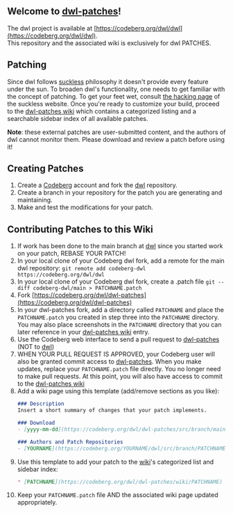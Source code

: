 ## Welcome to [dwl-patches](https://codeberg.org/dwl/dwl-patches)!  
The dwl project is available at [https://codeberg.org/dwl/dwl](https://codeberg.org/dwl/dwl).  
This repository and the associated wiki is exclusively for dwl PATCHES.

## Patching
Since dwl follows [suckless](https://suckless.org/) philosophy it doesn't provide every feature under the sun. To broaden dwl's functionality, one needs to get familiar with the concept of patching. To get your feet wet, consult [the hacking page](https://suckless.org/hacking/) of the suckless website. Once you're ready to customize your build, proceed to the [dwl-patches wiki](https://codeberg.org/dwl/dwl-patches/wiki) which contains a categorized listing and a searchable sidebar index of all available patches.

**Note**: these external patches are user-submitted content, and the authors of dwl cannot monitor them. Please download and review a patch before using it!

## Creating Patches
1. Create a [Codeberg](https://codeberg.org) account and fork the [dwl](https://codeberg.org/dwl/dwl) repository.
2. Create a branch in your repository for the patch you are generating and maintaining. 
3. Make and test the modifications for your patch.

## Contributing Patches to this Wiki
1. If work has been done to the main branch at [dwl](https://codeberg.org/dwl/dwl) since you started work on your patch, REBASE YOUR PATCH!
2. In your local clone of your Codeberg dwl fork, add a remote for the main dwl repository:
    `git remote add codeberg-dwl https://codeberg.org/dwl/dwl`
3. In your local clone of your Codeberg dwl fork, create a .patch file
    `git --diff codeberg-dwl/main > PATCHNAME.patch`
4. Fork [https://codeberg.org/dwl/dwl-patches](https://codeberg.org/dwl/dwl-patches)
5. In your dwl-patches fork, add a directory called `PATCHNAME` and place the `PATCHNAME.patch` you created in step three into the `PATCHNAME` directory. You may also place screenshots in the `PATCHNAME` directory that you can later reference in your [dwl-patches wiki](https://codeberg.org/dwl/dwl-patches/wiki) entry.
6. Use the Codeberg web interface to send a pull request to [dwl-patches](https://codeberg.org/dwl/dwl-patches) (NOT to [dwl](https://codeberg.org/dwl/dwl))
7. WHEN YOUR PULL REQUEST IS APPROVED, your Codeberg user will also be granted commit access to [dwl-patches](https://codeberg.org/dwl/dwl-patches). When you make updates, replace your `PATCHNAME.patch` file directly. You no longer need to make pull requests. At this point, you will also have access to commit to the [dwl-patches wiki](https://codeberg.org/dwl/dwl-patches/wiki)
8. Add a wiki page using this template (add/remove sections as you like):
    ```markdown
    ### Description
    Insert a short summary of changes that your patch implements.

    ### Download
    - [yyyy-mm-dd](https://codeberg.org/dwl/dwl-patches/src/branch/main/PATCHNAME/PATCHNAME.patch)

    ### Authors and Patch Repositories
    - [YOURNAME](https://codeberg.org/YOURNAME/dwl/src/branch/PATCHNAME)
    ```
9. Use this template to add your patch to the [wiki](https://codeberg.org/dwl/dwl-patches/wiki)'s categorized list and sidebar index:
    ```markdown
    * [PATCHNAME](https://codeberg.org/dwl/dwl-patches/wiki/PATCHNAME)
    ```
10. Keep your `PATCHNAME.patch` file AND the associated wiki page updated appropriately.
